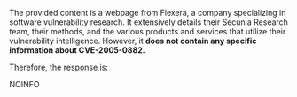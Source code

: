 The provided content is a webpage from Flexera, a company specializing in software vulnerability research. It extensively details their Secunia Research team, their methods, and the various products and services that utilize their vulnerability intelligence. However, it **does not contain any specific information about CVE-2005-0882.**

Therefore, the response is:

NOINFO